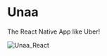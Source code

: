 # Unaa
The React Native App like Uber!


![Unaa_React](https://user-images.githubusercontent.com/80453075/125438523-b7cdeec4-e205-4426-a69f-50c4ef95eefd.png)
